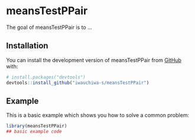 
# meansTestPPair

<!-- badges: start -->
<!-- badges: end -->

The goal of meansTestPPair is to ...

## Installation

You can install the development version of meansTestPPair from [GitHub](https://github.com/) with:

``` r
# install.packages("devtools")
devtools::install_github("iwauchiwa-s/meansTestPPair")
```

## Example

This is a basic example which shows you how to solve a common problem:

``` r
library(meansTestPPair)
## basic example code
```

